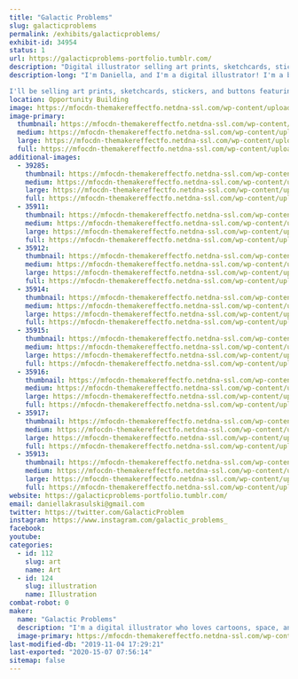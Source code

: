 ```yaml
---
title: "Galactic Problems"
slug: galacticproblems
permalink: /exhibits/galacticproblems/
exhibit-id: 34954
status: 1
url: https://galacticproblems-portfolio.tumblr.com/
description: "Digital illustrator selling art prints, sketchcards, stickers, and buttons! "
description-long: "I'm Daniella, and I'm a digital illustrator! I'm a big fan of bright colors, cartoons, and stories set in outer space.  

I'll be selling art prints, sketchcards, stickers, and buttons featuring my work, as well as taking commissions! I'll be working on sketchcards during the event, and I'm happy to answer any questions you might have about digital art!"
location: Opportunity Building
image: https://mfocdn-themakereffectfo.netdna-ssl.com/wp-content/uploads/2019/07/sg1-1024x760.png
image-primary:
  thumbnail: https://mfocdn-themakereffectfo.netdna-ssl.com/wp-content/uploads/2019/07/sg1-150x150.png
  medium: https://mfocdn-themakereffectfo.netdna-ssl.com/wp-content/uploads/2019/07/sg1-300x223.png
  large: https://mfocdn-themakereffectfo.netdna-ssl.com/wp-content/uploads/2019/07/sg1-1024x760.png
  full: https://mfocdn-themakereffectfo.netdna-ssl.com/wp-content/uploads/2019/07/sg1.png
additional-images:
  - 39285:
    thumbnail: https://mfocdn-themakereffectfo.netdna-ssl.com/wp-content/uploads/2019/10/spacegirlfinalsmallerver-150x150.png
    medium: https://mfocdn-themakereffectfo.netdna-ssl.com/wp-content/uploads/2019/10/spacegirlfinalsmallerver-214x300.png
    large: https://mfocdn-themakereffectfo.netdna-ssl.com/wp-content/uploads/2019/10/spacegirlfinalsmallerver-731x1024.png
    full: https://mfocdn-themakereffectfo.netdna-ssl.com/wp-content/uploads/2019/10/spacegirlfinalsmallerver.png
  - 35911:
    thumbnail: https://mfocdn-themakereffectfo.netdna-ssl.com/wp-content/uploads/2019/08/oplogo-150x150.png
    medium: https://mfocdn-themakereffectfo.netdna-ssl.com/wp-content/uploads/2019/08/oplogo-194x300.png
    large: https://mfocdn-themakereffectfo.netdna-ssl.com/wp-content/uploads/2019/08/oplogo-663x1024.png
    full: https://mfocdn-themakereffectfo.netdna-ssl.com/wp-content/uploads/2019/08/oplogo.png
  - 35912:
    thumbnail: https://mfocdn-themakereffectfo.netdna-ssl.com/wp-content/uploads/2019/08/jemlogo-150x150.png
    medium: https://mfocdn-themakereffectfo.netdna-ssl.com/wp-content/uploads/2019/08/jemlogo-214x300.png
    large: https://mfocdn-themakereffectfo.netdna-ssl.com/wp-content/uploads/2019/08/jemlogo-731x1024.png
    full: https://mfocdn-themakereffectfo.netdna-ssl.com/wp-content/uploads/2019/08/jemlogo.png
  - 35914:
    thumbnail: https://mfocdn-themakereffectfo.netdna-ssl.com/wp-content/uploads/2019/08/skeletorlogo-150x150.png
    medium: https://mfocdn-themakereffectfo.netdna-ssl.com/wp-content/uploads/2019/08/skeletorlogo-214x300.png
    large: https://mfocdn-themakereffectfo.netdna-ssl.com/wp-content/uploads/2019/08/skeletorlogo-732x1024.png
    full: https://mfocdn-themakereffectfo.netdna-ssl.com/wp-content/uploads/2019/08/skeletorlogo.png
  - 35915:
    thumbnail: https://mfocdn-themakereffectfo.netdna-ssl.com/wp-content/uploads/2019/08/princesslogo-150x150.png
    medium: https://mfocdn-themakereffectfo.netdna-ssl.com/wp-content/uploads/2019/08/princesslogo-300x194.png
    large: https://mfocdn-themakereffectfo.netdna-ssl.com/wp-content/uploads/2019/08/princesslogo-1024x663.png
    full: https://mfocdn-themakereffectfo.netdna-ssl.com/wp-content/uploads/2019/08/princesslogo.png
  - 35916:
    thumbnail: https://mfocdn-themakereffectfo.netdna-ssl.com/wp-content/uploads/2019/08/gargoyleslogo-150x150.png
    medium: https://mfocdn-themakereffectfo.netdna-ssl.com/wp-content/uploads/2019/08/gargoyleslogo-300x194.png
    large: https://mfocdn-themakereffectfo.netdna-ssl.com/wp-content/uploads/2019/08/gargoyleslogo-1024x663.png
    full: https://mfocdn-themakereffectfo.netdna-ssl.com/wp-content/uploads/2019/08/gargoyleslogo.png
  - 35917:
    thumbnail: https://mfocdn-themakereffectfo.netdna-ssl.com/wp-content/uploads/2019/08/cobrafinalsmallerverwithlogo-150x150.png
    medium: https://mfocdn-themakereffectfo.netdna-ssl.com/wp-content/uploads/2019/08/cobrafinalsmallerverwithlogo-300x214.png
    large: https://mfocdn-themakereffectfo.netdna-ssl.com/wp-content/uploads/2019/08/cobrafinalsmallerverwithlogo-1024x731.png
    full: https://mfocdn-themakereffectfo.netdna-ssl.com/wp-content/uploads/2019/08/cobrafinalsmallerverwithlogo.png
  - 35913:
    thumbnail: https://mfocdn-themakereffectfo.netdna-ssl.com/wp-content/uploads/2019/08/caplogo-150x150.png
    medium: https://mfocdn-themakereffectfo.netdna-ssl.com/wp-content/uploads/2019/08/caplogo-300x210.png
    large: https://mfocdn-themakereffectfo.netdna-ssl.com/wp-content/uploads/2019/08/caplogo-1024x718.png
    full: https://mfocdn-themakereffectfo.netdna-ssl.com/wp-content/uploads/2019/08/caplogo.png
website: https://galacticproblems-portfolio.tumblr.com/
email: daniellakrasulski@gmail.com
twitter: https://twitter.com/GalacticProblem
instagram: https://www.instagram.com/galactic_problems_
facebook: 
youtube: 
categories:
  - id: 112
    slug: art
    name: Art
  - id: 124
    slug: illustration
    name: Illustration
combat-robot: 0
maker:
  name: "Galactic Problems"
  description: "I'm a digital illustrator who loves cartoons, space, and colorful character design!"
  image-primary: https://mfocdn-themakereffectfo.netdna-ssl.com/wp-content/uploads/2019/07/spacegirliconforuse-282x300.png
last-modified-db: "2019-11-04 17:29:21"
last-exported: "2020-15-07 07:56:14"
sitemap: false
---
```

